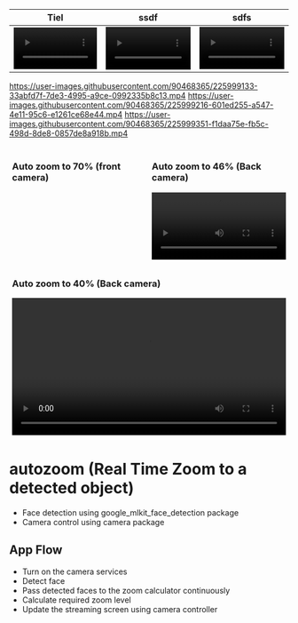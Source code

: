 Tiel |ssdf  | sdfs
:-------------------------:|:-------------------------:|:-------------------------:
<video src="[Video1](https://user-images.githubusercontent.com/90468365/225999133-33abfd7f-7de3-4995-a9ce-0992335b8c13.mp4)" width="100%" height="auto" controls></video> |  <video src="[Video2](https://user-images.githubusercontent.com/90468365/225999216-601ed255-a547-4e11-95c6-e1261ce68e44.mp4)" width="100%" height="auto" controls></video> | <video src="[Video3](https://user-images.githubusercontent.com/90468365/225999351-f1daa75e-fb5c-498d-8de8-0857de8a918b.mp4)" width="100%" height="auto" controls></video>

https://user-images.githubusercontent.com/90468365/225999133-33abfd7f-7de3-4995-a9ce-0992335b8c13.mp4 
https://user-images.githubusercontent.com/90468365/225999216-601ed255-a547-4e11-95c6-e1261ce68e44.mp4
https://user-images.githubusercontent.com/90468365/225999351-f1daa75e-fb5c-498d-8de8-0857de8a918b.mp4



<div style="display: flex; flex-wrap: wrap;">
  <div style="flex: 33.33%; padding: 5px;">
    <h3>Auto zoom to 70% (front camera) </h3>
    
  </div>
  <div style="flex: 33.33%; padding: 5px;">
    <h3>Auto zoom to 46% (Back camera) </h3>
    <video src="[Video2](https://user-images.githubusercontent.com/90468365/225999216-601ed255-a547-4e11-95c6-e1261ce68e44.mp4)" width="100%" height="auto" controls></video>
  </div>
  <div style="flex: 33.33%; padding: 5px;">
    <h3>Auto zoom to 40% (Back camera) </h3>
    <video src="[Video3](https://user-images.githubusercontent.com/90468365/225999351-f1daa75e-fb5c-498d-8de8-0857de8a918b.mp4)" width="100%" height="auto" controls></video>
  </div>
</div>







# autozoom (Real Time Zoom to a detected object)
- Face detection using google_mlkit_face_detection package
- Camera control using camera package

## App Flow
- Turn on the camera services
- Detect face
- Pass detected faces to the zoom calculator continuously 
- Calculate required zoom level
- Update the streaming screen using camera controller

